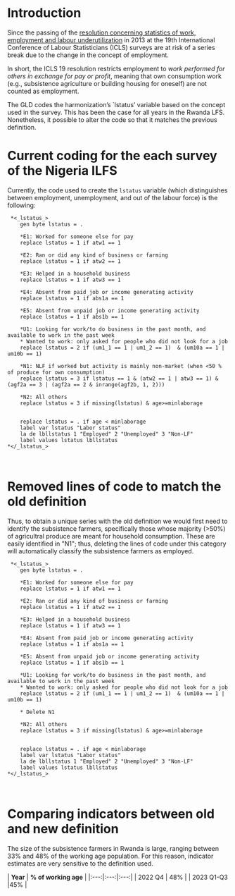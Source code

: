 # Introduction
Since the passing of the [resolution concerning statistics of work, employment and labour underutilization](https://www.ilo.org/global/statistics-and-databases/standards-and-guidelines/resolutions-adopted-by-international-conferences-of-labour-statisticians/WCMS_230304/lang--en/index.htm) in 2013 at the 19th International Conference of Labour Statisticians (ICLS) surveys are at risk of a series break due to the change in the concept of employment.

In short, the ICLS 19 resolution restricts employment to *work performed for others in exchange for pay or profit*, meaning that own consumption work (e.g., subsistence agriculture or building housing for oneself) are not counted as employment.

The GLD codes the harmonization’s `lstatus’ variable based on the concept used in the survey. This has been the case for all years in the Rwanda LFS. Nonetheless, it possible to alter the code so that it matches the previous definition.

# Current coding for the each survey of the Nigeria ILFS

Currently, the code used to create the `lstatus` variable (which distinguishes between employment, unemployment, and out of the labour force) is the following:

```
 *<_lstatus_>
	gen byte lstatus = .
	
	*E1: Worked for someone else for pay
	replace lstatus = 1 if atw1 == 1
	
	*E2: Ran or did any kind of business or farming
	replace lstatus = 1 if atw2 == 1
	
	*E3: Helped in a household business
	replace lstatus = 1 if atw3 == 1
	
	*E4: Absent from paid job or income generating activity
	replace lstatus = 1 if abs1a == 1
	
	*E5: Absent from unpaid job or income generating activity
	replace lstatus = 1 if abs1b == 1
	
	*U1: Looking for work/to do business in the past month, and available to work in the past week
	* Wanted to work: only asked for people who did not look for a job
	replace lstatus = 2 if (um1_1 == 1 | um1_2 == 1)  & (um10a == 1 | um10b == 1)

	*N1: NLF if worked but activity is mainly non-market (when <50 % of produce for own consumption)
	replace lstatus = 3 if lstatus == 1 & (atw2 == 1 | atw3 == 1) & (agf2a == 3 | (agf2a == 2 & inrange(agf2b, 1, 2)))
	
	*N2: All others
	replace lstatus = 3 if missing(lstatus) & age>=minlaborage
	
	
	replace lstatus = . if age < minlaborage
	label var lstatus "Labor status"
	la de lbllstatus 1 "Employed" 2 "Unemployed" 3 "Non-LF"
	label values lstatus lbllstatus
*</_lstatus_>

 
```



# Removed lines of code to match the old definition

Thus, to obtain a unique series with the old definition we would first need to identify the subsistence farmers, specifically those whose majority (>50%) of agricultral produce are meant for household consumption. These are easily
identified in "N1"; thus, deleting the lines of code under this category will automatically classify the subsistence farmers as employed.

```
 *<_lstatus_>
	gen byte lstatus = .
	
	*E1: Worked for someone else for pay
	replace lstatus = 1 if atw1 == 1
	
	*E2: Ran or did any kind of business or farming
	replace lstatus = 1 if atw2 == 1
	
	*E3: Helped in a household business
	replace lstatus = 1 if atw3 == 1
	
	*E4: Absent from paid job or income generating activity
	replace lstatus = 1 if abs1a == 1
	
	*E5: Absent from unpaid job or income generating activity
	replace lstatus = 1 if abs1b == 1
	
	*U1: Looking for work/to do business in the past month, and available to work in the past week
	* Wanted to work: only asked for people who did not look for a job
	replace lstatus = 2 if (um1_1 == 1 | um1_2 == 1)  & (um10a == 1 | um10b == 1)

	* Delete N1

	*N2: All others
	replace lstatus = 3 if missing(lstatus) & age>=minlaborage
	
	
	replace lstatus = . if age < minlaborage
	label var lstatus "Labor status"
	la de lbllstatus 1 "Employed" 2 "Unemployed" 3 "Non-LF"
	label values lstatus lbllstatus
*</_lstatus_>

 
```


# Comparing indicators between old and new definition

The size of the subsistence farmers in Rwanda is large, ranging between 33% and 48% of the working age population. For this reason, indicator estimates are very sensitive to the definition used. 

| **Year** | **% of working age** |
|:---:|:---:|:---:|
| 2022 Q4 | 48% |
| 2023 Q1-Q3 |45% |

 
 
